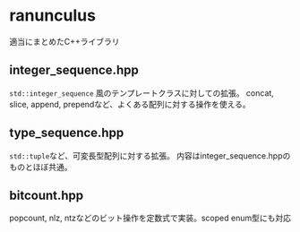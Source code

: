 # ranunculus

適当にまとめたC++ライブラリ

## integer\_sequence.hpp
`std::integer_sequence` 風のテンプレートクラスに対しての拡張。
concat, slice, append, prependなど、よくある配列に対する操作を使える。

## type\_sequence.hpp
`std::tuple`など、可変長型配列に対する拡張。
内容はinteger\_sequence.hppのものとほぼ共通。

## bitcount.hpp
popcount, nlz, ntzなどのビット操作を定数式で実装。scoped enum型にも対応
